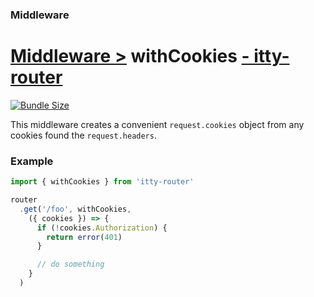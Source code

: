 ### Middleware
# <u>Middleware ></u> withCookies <u>- itty-router</u>

[![Bundle Size](https://itty.ing/https://deno.bundlejs.com/?q=itty-router/withCookies&badge&badge-style=for-the-badge)](https://deno.bundlejs.com/?q=itty-router/withCookies)

This middleware creates a convenient `request.cookies` object from any cookies found the `request.headers`.

### Example

```ts
import { withCookies } from 'itty-router'

router
  .get('/foo', withCookies, 
    ({ cookies }) => {
      if (!cookies.Authorization) {
        return error(401)
      }

      // do something
    }
  )
```
